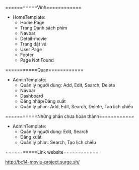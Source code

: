 ===========Vinh============
- HomeTemplate:
    + Home Page
    + Trang Danh sách phim
    + Navbar
    + Detail-movie
    + Trang đặt vé
    + User Page
    + Footer
    + Page Not Found

===========Quan============
- AdminTemplate:
    + Quản lý người dùng: Add, Edit, Search, Delete
    + Navbar
    + Dashboard
    + Đăng nhập/Đăng xuất
    + Quản lý phim: Add, Edit, Search, Delete, Tạo lịch chiếu


===========Những phần chưa hoàn thành============
- AdminTemplate:
    + Quản lý người dùng: Edit, Search
    + Đăng xuất
    + Quản lý phim: Search, Tạo lịch chiếu
	
===========Link website============

http://bc14-movie-project.surge.sh/
